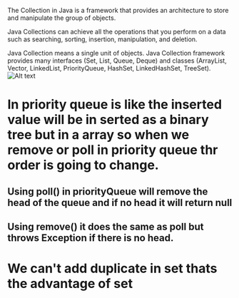 The Collection in Java is a framework that provides an architecture to store and manipulate the group of objects.

Java Collections can achieve all the operations that you perform on a data such as searching, sorting, insertion, manipulation, and deletion.

Java Collection means a single unit of objects. Java Collection framework provides many interfaces (Set, List, Queue, Deque) and classes (ArrayList, Vector, LinkedList, PriorityQueue, HashSet, LinkedHashSet, TreeSet).![Alt text](https://static.javatpoint.com/images/java-collection-hierarchy.png)

# In priority queue is like the inserted value will be in serted as a binary tree but in a array so when we remove or poll in priority queue thr order is going to change.
## Using poll() in priorityQueue will remove the head of the queue and if no head it will return null
## Using remove() it does the same as poll but throws Exception if there is no head.
# We can't add duplicate in set thats the advantage of set